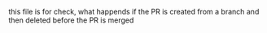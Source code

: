 this file is for check, what happends if the PR is created from a branch
and then deleted before the PR is merged
